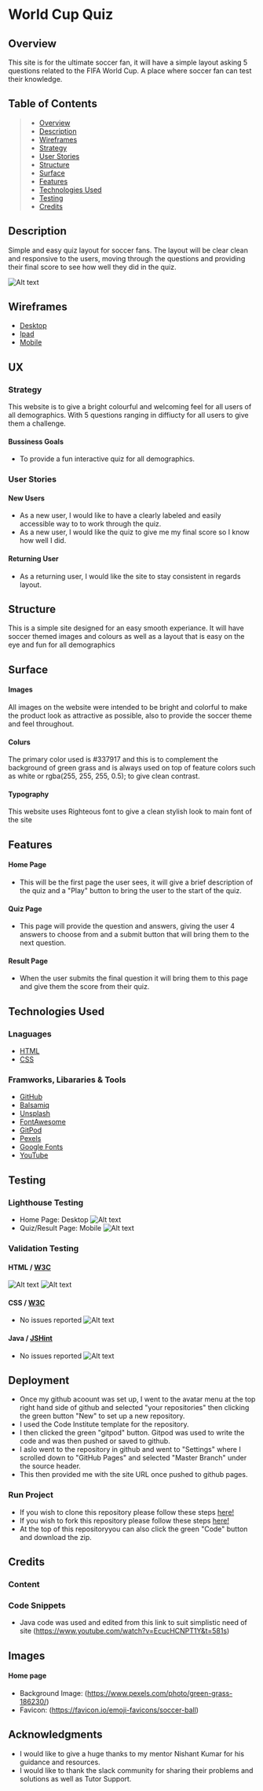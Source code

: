 # World Cup Quiz
## Overview
This site is for the ultimate soccer fan, it will have a simple layout asking 5 questions related to the FIFA World Cup. A place where soccer fan can test their knowledge.
## Table of Contents
> - [Overview](#overview)
> - [Description](#description)
> - [Wireframes](#wireframes)
> - [Strategy](#strategy)
> - [ User Stories](#user-stories)
> - [Structure](#structure)
> - [Surface](#surface)
> - [Features](#features)
> - [Technologies Used](#technologies-used)
> - [Testing](#testing)
> - [Credits](#credits)

## Description
Simple and easy quiz layout for soccer fans. The layout will be clear clean and responsive to the users, moving through the questions and providing their final score to see how well they did in the quiz.

![Alt text](assets/images/responsive2.png)

## Wireframes
* [Desktop](https://github.com/Colin-K88/world-cup-quiz/blob/master/assets/wireframes/desktop.png)
* [Ipad](https://github.com/Colin-K88/world-cup-quiz/blob/master/assets/wireframes/Ipad.png)
* [Mobile](https://github.com/Colin-K88/world-cup-quiz/blob/master/assets/wireframes/mobile.png)
## UX
### Strategy
This website is to give a bright colourful and welcoming feel for all users of all demographics. With 5 questions ranging in diffiucty for all users to give them a challenge.
#### Bussiness Goals
* To provide a fun interactive quiz for all demographics.
### User Stories
#### New Users
* As a new user, I would like to have a clearly labeled and easily accessible way to to work through the quiz.
* As a new user, I would like the quiz to give me my final score so I know how well I did.

#### Returning User
* As a returning user, I would like the site to stay consistent in regards layout. 
## Structure
This is a simple site designed for an easy smooth experiance. It will have soccer themed images and colours 
as well as a layout that is easy on the eye and fun for all demographics
## Surface
#### Images
All images on the website were intended to be bright and colorful to make the product look as attractive as possible, also to provide the soccer theme and feel throughout.
#### Colurs
The primary color used is #337917 and this is to complement the background of green grass and is always used on top of feature colors such as white or rgba(255, 255, 255, 0.5); to give clean contrast.
#### Typography
This website uses Righteous font to give a clean stylish look to main font of the site

## Features
#### Home Page
* This will be the first page the user sees, it will give a brief description of the quiz and a "Play" button to bring the user to the start of the quiz.
 
 #### Quiz Page
 * This page will provide the question and answers, giving the user 4 answers to choose from and a submit button that will bring them to the next question.

 #### Result Page
 * When the user submits the final question it will bring them to this page and give them the score from their quiz.

## Technologies Used

### Lnaguages
* [HTML](https://en.wikipedia.org/wiki/HTML)
* [CSS](https://en.wikipedia.org/wiki/CSS)
### Framworks, Libararies & Tools
* [GitHub](http://github.com)
* [Balsamiq](http://balsamiq.com)
* [Unsplash](https://unsplash.com/)
* [FontAwesome](https://fontawesome.com/)
* [GitPod](https://www.gitpod.io/)
* [Pexels](https://pexels.com/) 
* [Google Fonts](https://fonts.google.com/)
* [YouTube](https://www.youtube.com/)

## Testing 
### Lighthouse Testing 
* Home Page: Desktop
![Alt text](assets/testing-images/HomePage.png)
* Quiz/Result Page: Mobile
![Alt text](assets/testing-images/Quiz:ResultPage.png)
### Validation Testing 
#### HTML / [W3C](https://validator.w3.org/)
![Alt text](assets/testing-images/Home:Page:Validator.png)
![Alt text](assets/testing-images/Quiz:Result:Validator.png)
#### CSS / [W3C](https://jigsaw.w3.org/css-validator/)
* No issues reported
![Alt text](assets/testing-images/Css:validator.png)
#### Java / [JSHint](https://https://jshint.com/)
* No issues reported
![Alt text](assets/testing-images/Java-testing.png)
## Deployment 
* Once my github acoount was set up, I went to the avatar menu at the top right hand side of github and selected
"your repositories" then clicking the green button "New" to set up a new repository.
* I used the Code Institute template for the repository.
* I then clicked the green "gitpod" button. Gitpod was used to write the code and was then pushed or saved to github.
* I aslo went to the repository in github and went to "Settings" where I scrolled down to "GitHub Pages" and selected "Master Branch"
  under the source header.
* This then provided me with the site URL once pushed to github pages.
 
 ### Run Project
* If you wish to clone this repository please follow these steps [here!](https://docs.github.com/en/github/creating-cloning-and-archiving-repositories/cloning-a-repository)
* If you wish to fork this repository please follow these steps [here!](https://docs.github.com/en/github/getting-started-with-github/fork-a-repo)
* At the top of this repositoryyou can also click the green "Code" button and download the zip.

## Credits

### Content
### Code Snippets
* Java code was used and edited from this link to suit simplistic need of site (https://www.youtube.com/watch?v=EcucHCNPT1Y&t=581s)
## Images
#### Home page
* Background Image: (https://www.pexels.com/photo/green-grass-186230/)
* Favicon: (https://favicon.io/emoji-favicons/soccer-ball)
## Acknowledgments 
* I would like to give a huge thanks to my mentor Nishant Kumar for his guidance and resources.
* I would like to thank the slack community for sharing their problems and solutions as well as Tutor Support. 